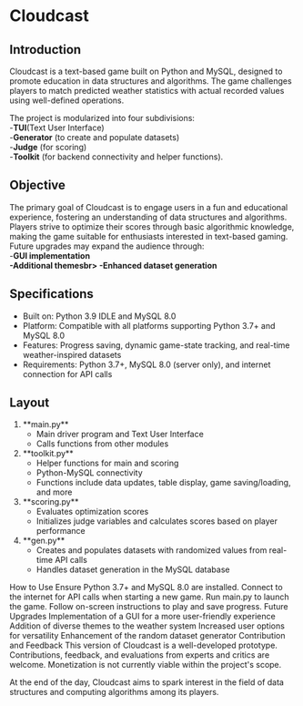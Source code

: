 <h1>Cloudcast</h1>
<h2>Introduction</h2>
Cloudcast is a text-based game built on Python and MySQL, designed to promote education in data structures and algorithms. 
The game challenges players to match predicted weather statistics with actual recorded values using well-defined operations. 

The project is modularized into four subdivisions: 
</br>
  -**TUI**(Text User Interface)
  </br>
  -**Generator** (to create and populate datasets)
    </br>
  -**Judge** (for scoring)
    </br>
  -**Toolkit** (for backend connectivity and helper functions).

<h2>Objective</h2>
The primary goal of Cloudcast is to engage users in a fun and educational experience, fostering an understanding of data structures and algorithms. </br>
Players strive to optimize their scores through basic algorithmic knowledge, making the game suitable for enthusiasts interested in text-based gaming. </br>
Future upgrades may expand the audience through:</br>
  -<b>GUI implementation</br>
  -Additional themesbr>
  -Enhanced dataset generation</b></br>

<h2>Specifications</h2>
<ul>
  <li>Built on: Python 3.9 IDLE and MySQL 8.0</li>
  <li>Platform: Compatible with all platforms supporting Python 3.7+ and MySQL 8.0</li>
  <li>Features: Progress saving, dynamic game-state tracking, and real-time weather-inspired datasets</li>
  <li>Requirements: Python 3.7+, MySQL 8.0 (server only), and internet connection for API calls</li>
</ul>

<h2>Layout</h2>
<ol>
<li>**main.py**
  <ul>
  <li>Main driver program and Text User Interface</li>
  <li>Calls functions from other modules</li>
  </ul>
</li>
<li>**toolkit.py**
  <ul>
<li>Helper functions for main and scoring</li>
<li>Python-MySQL connectivity</li>
<li>Functions include data updates, table display, game saving/loading, and more</li>
  </ul>
</li>
<li>**scoring.py**
  <ul>
<li>Evaluates optimization scores</li>
<li>Initializes judge variables and calculates scores based on player performance</li> 
  </ul>
</li>
<li>**gen.py**
  <ul>
<li>Creates and populates datasets with randomized values from real-time API calls</li>
<li>Handles dataset generation in the MySQL database</li>
  </ul>
</li>
</ol>






How to Use
Ensure Python 3.7+ and MySQL 8.0 are installed.
Connect to the internet for API calls when starting a new game.
Run main.py to launch the game.
Follow on-screen instructions to play and save progress.
Future Upgrades
Implementation of a GUI for a more user-friendly experience
Addition of diverse themes to the weather system
Increased user options for versatility
Enhancement of the random dataset generator
Contribution and Feedback
This version of Cloudcast is a well-developed prototype. Contributions, feedback, and evaluations from experts and critics are welcome. Monetization is not currently viable within the project's scope.

At the end of the day, Cloudcast aims to spark interest in the field of data structures and computing algorithms among its players.
